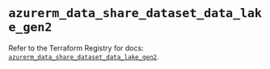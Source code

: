 # `azurerm_data_share_dataset_data_lake_gen2`

Refer to the Terraform Registry for docs: [`azurerm_data_share_dataset_data_lake_gen2`](https://registry.terraform.io/providers/hashicorp/azurerm/4.9.0/docs/resources/data_share_dataset_data_lake_gen2).
